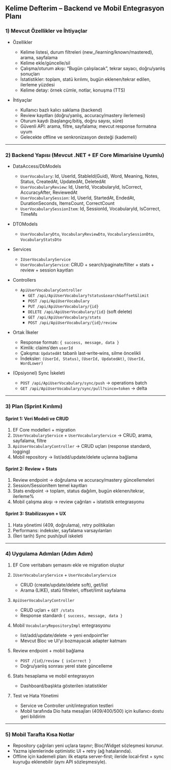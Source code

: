 ## Kelime Defterim – Backend ve Mobil Entegrasyon Planı

### 1) Mevcut Özellikler ve İhtiyaçlar

- Özellikler
  - Kelime listesi, durum filtreleri (new_/learning/known/mastered), arama, sayfalama
  - Kelime ekle/güncelle/sil
  - Çalışma/oturum akışı: “Bugün çalışılacak”, tekrar sayacı, doğru/yanlış sonuçları
  - İstatistikler: toplam, statü kırılımı, bugün eklenen/tekrar edilen, ilerleme yüzdesi
  - Kelime detay: örnek cümle, notlar, konuşma (TTS)

- İhtiyaçlar
  - Kullanıcı bazlı kalıcı saklama (backend)
  - Review kayıtları (doğru/yanlış, accuracy/mastery ilerlemesi)
  - Oturum kaydı (başlangıç/bitiş, doğru sayısı, süre)
  - Güvenli API: arama, filtre, sayfalama; mevcut response formatına uyum
  - Gelecekte offline ve senkronizasyon desteği (kademeli)

---

### 2) Backend Yapısı (Mevcut .NET + EF Core Mimarisine Uyumlu)

- DataAccess/DbModels
  - `UserVocabulary`: Id, UserId, StableId(Guid), Word, Meaning, Notes, Status, CreatedAt, UpdatedAt, DeletedAt
  - `UserVocabularyReview`: Id, UserId, VocabularyId, IsCorrect, AccuracyAfter, ReviewedAt
  - `UserVocabularySession`: Id, UserId, StartedAt, EndedAt, DurationSeconds, ItemsCount, CorrectCount
  - `UserVocabularySessionItem`: Id, SessionId, VocabularyId, IsCorrect, TimeMs

- DTOModels
  - `UserVocabularyDto`, `VocabularyReviewDto`, `VocabularySessionDto`, `VocabularyStatsDto`

- Services
  - `IUserVocabularyService`
  - `UserVocabularyService`: CRUD + search/paginate/filter + stats + review + session kayıtları

- Controllers
  - `ApiUserVocabularyController`
    - `GET /api/ApiUserVocabulary?status&search&offset&limit`
    - `POST /api/ApiUserVocabulary`
    - `PUT /api/ApiUserVocabulary/{id}`
    - `DELETE /api/ApiUserVocabulary/{id}` (soft delete)
    - `GET /api/ApiUserVocabulary/stats`
    - `POST /api/ApiUserVocabulary/{id}/review`

- Ortak İlkeler
  - Response formatı: `{ success, message, data }`
  - Kimlik: claims’den `userId`
  - Çakışma: `UpdatedAt` tabanlı last‑write‑wins, silme öncelikli
  - İndeksler: `(UserId, Status)`, `(UserId, UpdatedAt)`, `(UserId, WordLower)`

- (Opsiyonel) Sync İskeleti
  - `POST /api/ApiUserVocabulary/sync/push` → operations batch
  - `GET /api/ApiUserVocabulary/sync/pull?since=token` → delta

---

### 3) Plan (Sprint Kırılımı)

#### Sprint 1: Veri Modeli ve CRUD
1. EF Core modelleri + migration
2. `IUserVocabularyService` + `UserVocabularyService` → CRUD, arama, sayfalama, filtre
3. `ApiUserVocabularyController` → CRUD uçları (response standardı, logging)
4. Mobil repository → list/add/update/delete uçlarına bağlama

#### Sprint 2: Review + Stats
1. Review endpoint → doğrulama ve accuracy/mastery güncellemeleri
2. Session/SessionItem temel kayıtları
3. Stats endpoint → toplam, status dağılım, bugün eklenen/tekrar, ilerleme%
4. Mobil çalışma akışı → review çağrıları + istatistik entegrasyonu

#### Sprint 3: Stabilizasyon + UX
1. Hata yönetimi (409, doğrulama), retry politikaları
2. Performans: indeksler, sayfalama varsayılanları
3. (İleri tarih) Sync push/pull iskeleti

---

### 4) Uygulama Adımları (Adım Adım)

1) EF Core veritabanı şemasını ekle ve migration oluştur

2) `IUserVocabularyService` + `UserVocabularyService`
   - CRUD (create/update/delete soft), get/list
   - Arama (LIKE), statü filtreleri, offset/limit sayfalama

3) `ApiUserVocabularyController`
   - CRUD uçları + `GET /stats`
   - Response standardı `{ success, message, data }`

4) Mobil `VocabularyRepositoryImpl` entegrasyonu
   - list/add/update/delete → yeni endpoint’ler
   - Mevcut Bloc ve UI’yi bozmayacak adapter katmanı

5) Review endpoint + mobil bağlama
   - `POST /{id}/review { isCorrect }`
   - Doğru/yanlış sonrası yerel state güncelleme

6) Stats hesaplama ve mobil entegrasyon
   - Dashboard/başlıkta gösterilen istatistikler

7) Test ve Hata Yönetimi
   - Service ve Controller unit/integration testleri
   - Mobil tarafında Dio hata mesajları (409/400/500) için kullanıcı dostu geri bildirim

---

### 5) Mobil Tarafta Kısa Notlar

- Repository çağrıları yeni uçlara taşınır; Bloc/Widget sözleşmesi korunur.
- Yazma işlemlerinde optimistic UI + retry (ağ hatalarında).
- Offline için kademeli plan: ilk etapta server‑first; ileride local‑first + sync kuyruğu eklenebilir (aynı API sözleşmesiyle).


